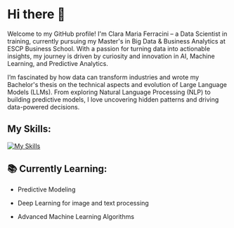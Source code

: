 # Hi there 👋

<!--
**claraferrax/claraferrax** is a ✨ _special_ ✨ repository because its `README.md` (this file) appears on your GitHub profile.

Here are some ideas to get you started:

- 🔭 I’m currently working on ...
- 🌱 I’m currently learning ...
- 👯 I’m looking to collaborate on ...
- 🤔 I’m looking for help with ...
- 💬 Ask me about ...
- 📫 How to reach me: ...
- 😄 Pronouns: ...
- ⚡ Fun fact: ...
-->

Welcome to my GitHub profile! I'm Clara Maria Ferracini – a Data Scientist in training, currently pursuing my Master's in Big Data & Business Analytics at ESCP Business School. With a passion for turning data into actionable insights, my journey is driven by curiosity and innovation in AI, Machine Learning, and Predictive Analytics.

I’m fascinated by how data can transform industries and wrote my Bachelor's thesis on the technical aspects and evolution of Large Language Models (LLMs). From exploring Natural Language Processing (NLP) to building predictive models, I love uncovering hidden patterns and driving data-powered decisions.

## My Skills: 
[![My Skills](https://skillicons.dev/icons?i=python,sklearn,pytorch,tensorflow,vscode,r,matlab,mysql,anaconda,bash,html,css,django,git,github)](https://skillicons.dev)

## 📚 Currently Learning:

- Predictive Modeling

- Deep Learning for image and text processing

- Advanced Machine Learning Algorithms






